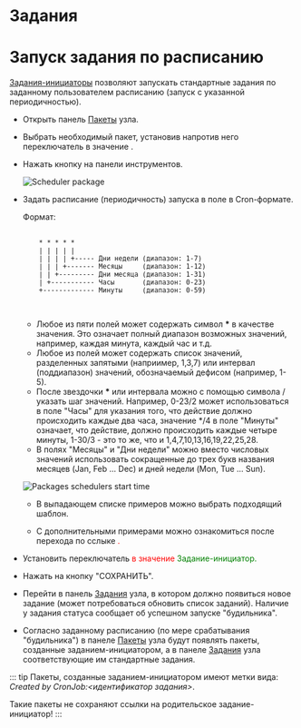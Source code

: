 # Задания

# Запуск задания по расписанию

[Задания-инициаторы][1] позволяют запускать стандартные задания по заданному пользователем расписанию (запуск с указанной периодичностью).


- Открыть панель <span class="iconify-inline" data-icon="mdi:package"></span>[Пакеты][2] узла.

- Выбрать необходимый пакет, установив напротив него переключатель <span class='iconify-inline' data-icon='ph:number-circle-one-fill' style="color: red"></span> в значение <span class="iconify-inline" data-icon="mdi:checkbox-marked"></span>.

- Нажать кнопку <span class="iconify-inline" data-icon="mdi:update"></span> <span class='iconify-inline' data-icon='ph:number-circle-two-fill' style="color: red"></span> на панели инструментов.

  ![Scheduler package](/images/common/node_panel_packages_schedule.png)

- Задать расписание (периодичность) запуска в поле <span class='iconify-inline' data-icon='ph:number-circle-one-fill' style="color: red"></span> в Cron-формате.

  Формат:

    <pre>
      <small>
      * * * * *
      | | | | |
      | | | | +----- Дни недели (диапазон: 1-7)
      | | | +------- Месяцы     (диапазон: 1-12)
      | | +--------- Дни месяца (диапазон: 1-31)
      | +----------- Часы       (диапазон: 0-23)
      +------------- Минуты     (диапазон: 0-59)
      </small>
    </pre>

  - Любое из пяти полей может содержать символ <b>*</b>  в качестве значения. Это означает полный диапазон возможных значений, например, каждая минута, каждый час и т.д.
  - Любое из полей может содержать список значений, разделенных запятыми (наприимер, 1,3,7) или интервал (поддиапазон) значений, обозначаемый дефисом (например, 1-5).
  - После звездочки <b>*</b> или интервала можно с помощью символа / указать шаг значений. Например, 0-23/2 может использоваться в поле "Часы" для указания того, что действие должно происходить каждые два часа, значение */4 в поле "Минуты" означает, что действие, должно происходить каждые четыре минуты, 1-30/3 - это то же, что и 1,4,7,10,13,16,19,22,25,28.
  - В полях "Месяцы" и "Дни недели" можно вместо числовых значений использовать сокращенные до трех букв названия месяцев (Jan, Feb ... Dec) и дней недели (Mon, Tue ... Sun).

  ![Packages schedulers start time](/images/common/node_panel_packages_schedule_time.png)

  - В выпадающем списке примеров <span class='iconify-inline' data-icon='ph:number-circle-two-fill' style="color: red"></span> можно выбрать подходящий шаблон.

  - С дополнительными примерами можно ознакомиться после перехода по сслыке <span class='iconify-inline' data-icon='ph:number-circle-three-fill' style="color: red"/>.

- Установить переключатель <span class='iconify-inline' data-icon='ph:number-circle-four-fill' style="color: red"/> в значение <span class='iconify-inline' data-icon='bi:toggle-on' style="color: green"/> Задание-инициатор.

- Нажать на кнопку "СОХРАНИТЬ".

- Перейти в панель <span class="iconify-inline" data-icon="mdi:cog-box"></span>[Задания][3] узла, в котором должно появиться новое задание (может потребоваться обновить <span class="iconify-inline" data-icon="mdi:refresh"></span> список заданий). Наличие у задания статуса <span class="iconify-inline" data-icon="mdi:sleep" style="color: grey"></span> сообщает об успешном запуске "будильника".

- Согласно заданному расписанию (по мере срабатывания "будильника") в панеле <span class="iconify-inline" data-icon="mdi:package"></span>[Пакеты][2] узла будут появлять пакеты, созданные заданием-инициатором,  а в панеле <span class="iconify-inline" data-icon="mdi:cog-box"></span>[Задания][3] узла соответствующие им стандартные задания.

::: tip <span class="iconify" data-icon="mdi:information" style="color: #42b983; font-size: 24px;"></span>
Пакеты, созданные заданием-инициатором имеют метки вида: <i>Created by CronJob:<идентификатор задания></i>.

Такие пакеты не сохраняют ссылки на родительское задание-инициатор!
:::

[1]: /desc/job.md#типы
[2]: /desc/nodes.md#пакеты
[3]: /desc/nodes.md#задания




